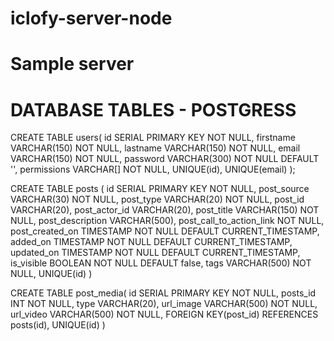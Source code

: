 # iclofy-server-node
# Sample server

# DATABASE TABLES - POSTGRESS

CREATE TABLE users(
    id SERIAL PRIMARY KEY NOT NULL,
    firstname VARCHAR(150) NOT NULL,
    lastname VARCHAR(150) NOT NULL,
    email VARCHAR(150) NOT NULL,
    password VARCHAR(300) NOT NULL DEFAULT '',
    permissions VARCHAR[] NOT NULL,
    UNIQUE(id),
    UNIQUE(email)
);

CREATE TABLE posts (
    id SERIAL PRIMARY KEY NOT NULL,
    post_source VARCHAR(30) NOT NULL,
    post_type VARCHAR(20) NOT NULL,
    post_id VARCHAR(20),
    post_actor_id VARCHAR(20),
    post_title VARCHAR(150) NOT NULL,
    post_description VARCHAR(500),
    post_call_to_action_link NOT NULL,
    post_created_on TIMESTAMP NOT NULL DEFAULT CURRENT_TIMESTAMP,
    added_on TIMESTAMP NOT NULL DEFAULT CURRENT_TIMESTAMP,
    updated_on TIMESTAMP NOT NULL DEFAULT CURRENT_TIMESTAMP,
    is_visible BOOLEAN NOT NULL DEFAULT false,
    tags VARCHAR(500) NOT NULL,
    UNIQUE(id)
)

CREATE TABLE post_media(
    id SERIAL PRIMARY KEY NOT NULL,
    posts_id INT NOT NULL,
    type VARCHAR(20),
    url_image VARCHAR(500) NOT NULL,
    url_video VARCHAR(500) NOT NULL,
    FOREIGN KEY(post_id) REFERENCES posts(id),
    UNIQUE(id)
)
